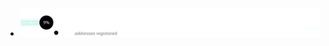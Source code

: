 - ![](https://raw.githubusercontent.com/cybercongress/prism/img-upload/components/1-molecules/progress-bar/horizontal.png)
